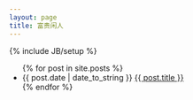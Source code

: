 ```yaml
---
layout: page
title: 富贵闲人
---
```

{% include JB/setup %}
<ul class="posts">
{% for post in site.posts %}
  <li><span>{{ post.date | date_to_string }}</span>  <a href="{{ post.url }}">{{ post.title }}</a></li>
{% endfor %}
</ul>

   

